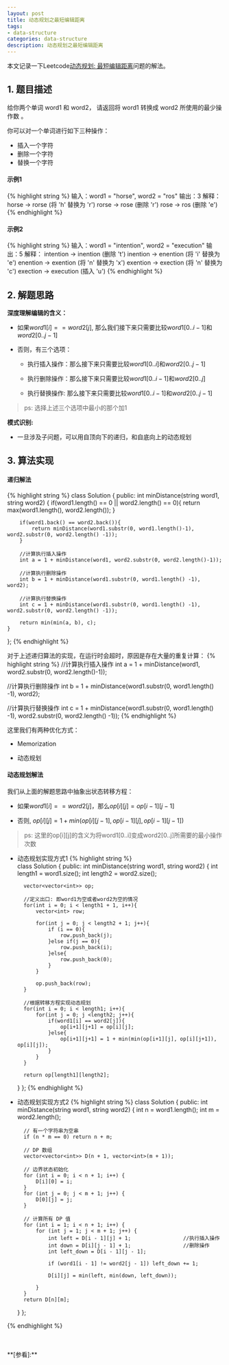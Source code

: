 ```yaml
---
layout: post
title: 动态规划之最短编辑距离
tags:
- data-structure
categories: data-structure
description: 动态规划之最短编辑距离
---
```



本文记录一下Leetcode[动态规划: 最短编辑距离](https://leetcode.cn/problems/edit-distance/description/?envType=study-plan-v2&envId=top-interview-150)问题的解法。


<!-- more -->

## 1. 题目描述

给你两个单词 word1 和 word2， 请返回将 word1 转换成 word2 所使用的最少操作数 。

你可以对一个单词进行如下三种操作：

- 插入一个字符
- 删除一个字符
- 替换一个字符

#### 示例1
{% highlight string %}
输入：word1 = "horse", word2 = "ros"
输出：3
解释：
horse -> rorse (将 'h' 替换为 'r')
rorse -> rose (删除 'r')
rose -> ros (删除 'e')
{% endhighlight %}

#### 示例2
{% highlight string %}
输入：word1 = "intention", word2 = "execution"
输出：5
解释：
intention -> inention (删除 't')
inention -> enention (将 'i' 替换为 'e')
enention -> exention (将 'n' 替换为 'x')
exention -> exection (将 'n' 替换为 'c')
exection -> execution (插入 'u')
{% endhighlight %}

## 2. 解题思路
**深度理解编辑的含义：**

- 如果$word1[i] == word2[j]$, 那么我们接下来只需要比较$word1[0 .. i-1]$和$word2[0 .. j-1]$

- 否则，有三个选项：

    - 执行插入操作：那么接下来只需要比较$word1[0..i]$和$word2[0..j-1]$

    - 执行删除操作：那么接下来只需要比较$word1[0..i-1]$和$word2[0..j]$
    
    - 执行替换操作: 那么接下来只需要比较$word1[0..i-1]$和$word2[0..j-1]$
>ps: 选择上述三个选项中最小的那个加1


**模式识别:**

- 一旦涉及子问题，可以用自顶向下的递归，和自底向上的动态规划

## 3. 算法实现

#### 递归解法
{% highlight string %}
class Solution {
public:
    int minDistance(string word1, string word2) {
		if(word1.length() == 0 || word2.length() == 0){
			return max(word1.length(), word2.length());
		}
		
		if(word1.back() == word2.back()){
			return minDistance(word1.substr(0, word1.length()-1), word2.substr(0, word2.length() -1));
		}
		
		//计算执行插入操作
		int a = 1 + minDistance(word1, word2.substr(0, word2.length()-1));
		
		//计算执行删除操作
		int b = 1 + minDistance(word1.substr(0, word1.length() -1), word2);
		
		//计算执行替换操作
		int c = 1 + minDistance(word1.substr(0, word1.length() -1), word2.substr(0, word2.length() -1));
		
		return min(min(a, b), c);
	}
};
{% endhighlight %}

对于上述递归算法的实现，在运行时会超时，原因是存在大量的重复计算：
{% highlight string %}
//计算执行插入操作
int a = 1 + minDistance(word1, word2.substr(0, word2.length()-1));

//计算执行删除操作
int b = 1 + minDistance(word1.substr(0, word1.length() -1), word2);

//计算执行替换操作
int c = 1 + minDistance(word1.substr(0, word1.length() -1), word2.substr(0, word2.length() -1));
{% endhighlight %}

这里我们有两种优化方式：

- Memorization

- 动态规划


#### 动态规划解法
我们从上面的解题思路中抽象出状态转移方程：

- 如果$word1[i]==word2[j]$，那么$op[i][j]=op[i-1][j-1]$

- 否则, $op[i][j]=1+min(op[i][j-1], op[i-1][j], op[i-1][j-1])$

>ps: 这里的op[i][j]的含义为将word1[0..i]变成word2[0..j]所需要的最小操作次数

* 动态规划实现方式1
{% highlight string %}  
class Solution {
public:
    int minDistance(string word1, string word2) {
		int length1 = word1.size();
		int length2 = word2.size();
		
		vector<vector<int>> op;
		
		//定义出口: 即word1为空或者word2为空的情况
		for(int i = 0; i < length1 + 1, i++){
			vector<int> row;
			
			for(int j = 0; j < length2 + 1; j++){
				if (i == 0){
					row.push_back(j);
				}else if(j == 0){
					row.push_back(i);
				}else{
					row.push_back(0);
				}
			}
			
			op.push_back(row);
		}
		
		//根据转移方程实现动态规划
		for(int i = 0; i < length1; i++){
			for(int j = 0; j <length2; j++){
				if(word1[i] == word2[j]){
					op[i+1][j+1] = op[i][j];
				}else{
					op[i+1][j+1] = 1 + min(min(op[i+1][j], op[i][j+1]), op[i][j]);
				}
			}
		}
		
		return op[length1][length2];
	}
};
{% endhighlight %}

* 动态规划实现方式2
{% highlight string %}
class Solution {
public:
    int minDistance(string word1, string word2) {
        int n = word1.length();
        int m = word2.length();

        // 有一个字符串为空串
        if (n * m == 0) return n + m;

        // DP 数组
        vector<vector<int>> D(n + 1, vector<int>(m + 1));

        // 边界状态初始化
        for (int i = 0; i < n + 1; i++) {
            D[i][0] = i;
        }
        for (int j = 0; j < m + 1; j++) {
            D[0][j] = j;
        }

        // 计算所有 DP 值
        for (int i = 1; i < n + 1; i++) {
            for (int j = 1; j < m + 1; j++) {
                int left = D[i - 1][j] + 1;                 //执行插入操作
                int down = D[i][j - 1] + 1;                 //删除操作
                int left_down = D[i - 1][j - 1];

                if (word1[i - 1] != word2[j - 1]) left_down += 1;

                D[i][j] = min(left, min(down, left_down));

            }
        }
        return D[n][m];
    }
};

{% endhighlight %}

    
  






<br />
<br />
**[参看]:**




<br />
<br />
<br />


